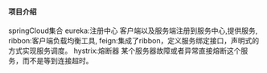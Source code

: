 

#### 项目介绍
springCloud集合
    eureka:注册中心 客户端以及服务端注册到服务中心,提供服务,
    ribbon:客户端负载均衡工具,
    feign:集成了ribbon，定义服务绑定接口，声明式的方式实现服务调度。
    hystrix:熔断器 某个服务器故障或者异常直接熔断这个服务，而不是等到连接超时。
    
